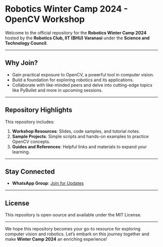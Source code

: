 # Robotics Winter Camp 2024 - OpenCV Workshop  

Welcome to the official repository for the **Robotics Winter Camp 2024** hosted by the **Robotics Club, IIT (BHU) Varanasi** under the **Science and Technology Council**.  

---

## Why Join?  
- Gain practical exposure to OpenCV, a powerful tool in computer vision.  
- Build a foundation for exploring robotics and its applications.  
- Collaborate with like-minded peers and delve into cutting-edge topics like PyBullet and more in upcoming sessions.  

---

## Repository Highlights  
This repository includes:  
1. **Workshop Resources**: Slides, code samples, and tutorial notes.  
2. **Sample Projects**: Simple scripts and hands-on examples to practice OpenCV concepts.  
3. **Guides and References**: Helpful links and materials to expand your learning.  

---

## Stay Connected  
- **WhatsApp Group**: [Join for Updates](https://chat.whatsapp.com/HenNRqPSQ2cEU3PNp614SE)  

---

## License  
This repository is open-source and available under the MIT License.  

---

We hope this repository becomes your go-to resource for exploring computer vision and robotics. Let’s embark on this journey together and make **Winter Camp 2024** an enriching experience!  
